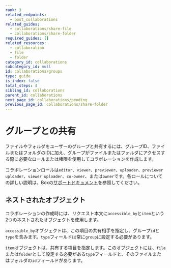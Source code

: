 ```yaml
---
rank: 3
related_endpoints:
  - post_collaborations
related_guides:
  - collaborations/share-file
  - collaborations/share-folder
required_guides: []
related_resources:
  - collaboration
  - file
  - folder
category_id: collaborations
subcategory_id: null
id: collaborations/groups
type: guide
is_index: false
total_steps: 4
sibling_id: collaborations
parent_id: collaborations
next_page_id: collaborations/pending
previous_page_id: collaborations/share-folder
---
```

# グループとの共有

ファイルやフォルダをユーザーのグループと共有するには、グループID、ファイルまたはフォルダのIDに加え、グループがファイルまたはフォルダにアクセスする際に必要なロールまたは権限を使用してコラボレーションを作成します。

<Samples id="post_collaborations">

</Samples>

<Message>

コラボレーションロールは`editor`、`viewer`、`previewer`、`uploader`、`previewer uploader`、`viewer uploader`、`co-owner`、または`owner`です。各ロールについての詳しい説明は、Boxの[サポートドキュメント][support documentation]を参照してください。

</Message>

## ネストされたオブジェクト

コラボレーションの作成時には、リクエスト本文に`accessible_by`と`item`という2つのネストされたオブジェクトを使用します。

`accessible_by`オブジェクトは、この項目の共有相手を指定し、グループ`id`と`type`を含みます。`type`フィールドは常に`group`に設定する必要があります。

`item`オブジェクトは、共有する項目を指定します。このオブジェクトには、`file`または`folder`として設定する必要がある`type`フィールドと、そのファイルまたはフォルダの`id`フィールドがあります。

[support documentation]: https://community.box.com/t5/Collaborate-By-Inviting-Others/Understanding-Collaborator-Permission-Levels/ta-p/144
